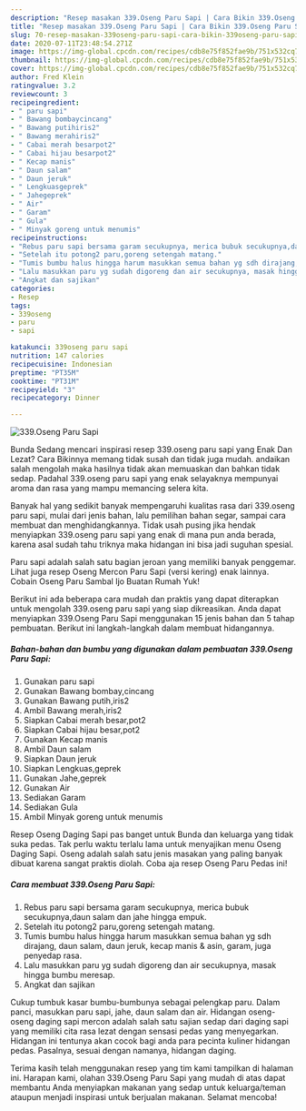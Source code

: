 ```yaml
---
description: "Resep masakan 339.Oseng Paru Sapi | Cara Bikin 339.Oseng Paru Sapi Yang Sedap"
title: "Resep masakan 339.Oseng Paru Sapi | Cara Bikin 339.Oseng Paru Sapi Yang Sedap"
slug: 70-resep-masakan-339oseng-paru-sapi-cara-bikin-339oseng-paru-sapi-yang-sedap
date: 2020-07-11T23:48:54.271Z
image: https://img-global.cpcdn.com/recipes/cdb8e75f852fae9b/751x532cq70/339oseng-paru-sapi-foto-resep-utama.jpg
thumbnail: https://img-global.cpcdn.com/recipes/cdb8e75f852fae9b/751x532cq70/339oseng-paru-sapi-foto-resep-utama.jpg
cover: https://img-global.cpcdn.com/recipes/cdb8e75f852fae9b/751x532cq70/339oseng-paru-sapi-foto-resep-utama.jpg
author: Fred Klein
ratingvalue: 3.2
reviewcount: 3
recipeingredient:
- " paru sapi"
- " Bawang bombaycincang"
- " Bawang putihiris2"
- " Bawang merahiris2"
- " Cabai merah besarpot2"
- " Cabai hijau besarpot2"
- " Kecap manis"
- " Daun salam"
- " Daun jeruk"
- " Lengkuasgeprek"
- " Jahegeprek"
- " Air"
- " Garam"
- " Gula"
- " Minyak goreng untuk menumis"
recipeinstructions:
- "Rebus paru sapi bersama garam secukupnya, merica bubuk secukupnya,daun salam dan jahe hingga empuk."
- "Setelah itu potong2 paru,goreng setengah matang."
- "Tumis bumbu halus hingga harum masukkan semua bahan yg sdh dirajang, daun salam, daun jeruk, kecap manis &amp; asin, garam, juga penyedap rasa."
- "Lalu masukkan paru yg sudah digoreng dan air secukupnya, masak hingga bumbu meresap."
- "Angkat dan sajikan"
categories:
- Resep
tags:
- 339oseng
- paru
- sapi

katakunci: 339oseng paru sapi 
nutrition: 147 calories
recipecuisine: Indonesian
preptime: "PT35M"
cooktime: "PT31M"
recipeyield: "3"
recipecategory: Dinner

---
```



![339.Oseng Paru Sapi](https://img-global.cpcdn.com/recipes/cdb8e75f852fae9b/751x532cq70/339oseng-paru-sapi-foto-resep-utama.jpg)

Bunda Sedang mencari inspirasi resep 339.oseng paru sapi yang Enak Dan Lezat? Cara Bikinnya memang tidak susah dan tidak juga mudah. andaikan salah mengolah maka hasilnya tidak akan memuaskan dan bahkan tidak sedap. Padahal 339.oseng paru sapi yang enak selayaknya mempunyai aroma dan rasa yang mampu memancing selera kita.

Banyak hal yang sedikit banyak mempengaruhi kualitas rasa dari 339.oseng paru sapi, mulai dari jenis bahan, lalu pemilihan bahan segar, sampai cara membuat dan menghidangkannya. Tidak usah pusing jika hendak menyiapkan 339.oseng paru sapi yang enak di mana pun anda berada, karena asal sudah tahu triknya maka hidangan ini bisa jadi suguhan spesial.

Paru sapi adalah salah satu bagian jeroan yang memiliki banyak penggemar. Lihat juga resep Oseng Mercon Paru Sapi (versi kering) enak lainnya. Cobain Oseng Paru Sambal Ijo Buatan Rumah Yuk!


Berikut ini ada beberapa cara mudah dan praktis yang dapat diterapkan untuk mengolah 339.oseng paru sapi yang siap dikreasikan. Anda dapat menyiapkan 339.Oseng Paru Sapi menggunakan 15 jenis bahan dan 5 tahap pembuatan. Berikut ini langkah-langkah dalam membuat hidangannya.

<!--inarticleads1-->

##### Bahan-bahan dan bumbu yang digunakan dalam pembuatan 339.Oseng Paru Sapi:

1. Gunakan  paru sapi
1. Gunakan  Bawang bombay,cincang
1. Gunakan  Bawang putih,iris2
1. Ambil  Bawang merah,iris2
1. Siapkan  Cabai merah besar,pot2
1. Siapkan  Cabai hijau besar,pot2
1. Gunakan  Kecap manis
1. Ambil  Daun salam
1. Siapkan  Daun jeruk
1. Siapkan  Lengkuas,geprek
1. Gunakan  Jahe,geprek
1. Gunakan  Air
1. Sediakan  Garam
1. Sediakan  Gula
1. Ambil  Minyak goreng untuk menumis


Resep Oseng Daging Sapi pas banget untuk Bunda dan keluarga yang tidak suka pedas. Tak perlu waktu terlalu lama untuk menyajikan menu Oseng Daging Sapi. Oseng adalah salah satu jenis masakan yang paling banyak dibuat karena sangat praktis diolah. Coba aja resep Oseng Paru Pedas ini! 

<!--inarticleads2-->

##### Cara membuat 339.Oseng Paru Sapi:

1. Rebus paru sapi bersama garam secukupnya, merica bubuk secukupnya,daun salam dan jahe hingga empuk.
1. Setelah itu potong2 paru,goreng setengah matang.
1. Tumis bumbu halus hingga harum masukkan semua bahan yg sdh dirajang, daun salam, daun jeruk, kecap manis &amp; asin, garam, juga penyedap rasa.
1. Lalu masukkan paru yg sudah digoreng dan air secukupnya, masak hingga bumbu meresap.
1. Angkat dan sajikan


Cukup tumbuk kasar bumbu-bumbunya sebagai pelengkap paru. Dalam panci, masukkan paru sapi, jahe, daun salam dan air. Hidangan oseng-oseng daging sapi mercon adalah salah satu sajian sedap dari daging sapi yang memiliki cita rasa lezat dengan sensasi pedas yang menyegarkan. Hidangan ini tentunya akan cocok bagi anda para pecinta kuliner hidangan pedas. Pasalnya, sesuai dengan namanya, hidangan daging. 

Terima kasih telah menggunakan resep yang tim kami tampilkan di halaman ini. Harapan kami, olahan 339.Oseng Paru Sapi yang mudah di atas dapat membantu Anda menyiapkan makanan yang sedap untuk keluarga/teman ataupun menjadi inspirasi untuk berjualan makanan. Selamat mencoba!
